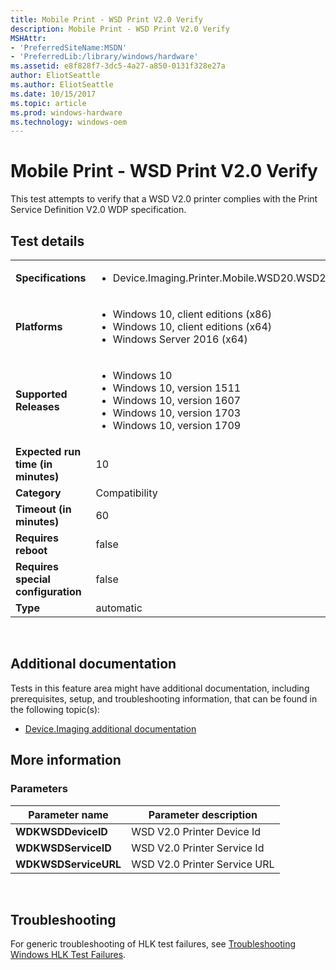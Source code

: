 ```yaml
---
title: Mobile Print - WSD Print V2.0 Verify
description: Mobile Print - WSD Print V2.0 Verify
MSHAttr:
- 'PreferredSiteName:MSDN'
- 'PreferredLib:/library/windows/hardware'
ms.assetid: e8f828f7-3dc5-4a27-a850-0131f328e27a
author: EliotSeattle
ms.author: EliotSeattle
ms.date: 10/15/2017
ms.topic: article
ms.prod: windows-hardware
ms.technology: windows-oem
---
```


# <span id="p_hlk_test.c6bd78ec-5315-4ae5-a315-85ddd1eb8837"></span>Mobile Print - WSD Print V2.0 Verify


This test attempts to verify that a WSD V2.0 printer complies with the Print Service Definition V2.0 WDP specification.

## Test details
|||
|---|---|
| **Specifications**  | <ul><li>Device.Imaging.Printer.Mobile.WSD20.WSD20Support</li></ul> |  
| **Platforms**   | <ul><li>Windows 10, client editions (x86)</li><li>Windows 10, client editions (x64)</li><li>Windows Server 2016 (x64)</li></ul> |
| **Supported Releases** | <ul><li>Windows 10</li><li>Windows 10, version 1511</li><li>Windows 10, version 1607</li><li>Windows 10, version 1703</li><li>Windows 10, version 1709</li></ul> |
|**Expected run time (in minutes)**| 10 |
|**Category**| Compatibility |
|**Timeout (in minutes)**| 60 |
|**Requires reboot**| false |
|**Requires special configuration**| false |
|**Type**| automatic |

 

## <span id="Additional_documentation"></span><span id="additional_documentation"></span><span id="ADDITIONAL_DOCUMENTATION"></span>Additional documentation


Tests in this feature area might have additional documentation, including prerequisites, setup, and troubleshooting information, that can be found in the following topic(s):

-   [Device.Imaging additional documentation](device-imaging-additional-documentation.md)

## <span id="More_information"></span><span id="more_information"></span><span id="MORE_INFORMATION"></span>More information


### <span id="Parameters"></span><span id="parameters"></span><span id="PARAMETERS"></span>Parameters

| Parameter name       | Parameter description        |
|----------------------|------------------------------|
| **WDKWSDDeviceID**   | WSD V2.0 Printer Device Id   |
| **WDKWSDServiceID**  | WSD V2.0 Printer Service Id  |
| **WDKWSDServiceURL** | WSD V2.0 Printer Service URL |

 

## <span id="Troubleshooting"></span><span id="troubleshooting"></span><span id="TROUBLESHOOTING"></span>Troubleshooting


For generic troubleshooting of HLK test failures, see [Troubleshooting Windows HLK Test Failures](..\user\troubleshooting-windows-hlk-test-failures.md).

 

 






